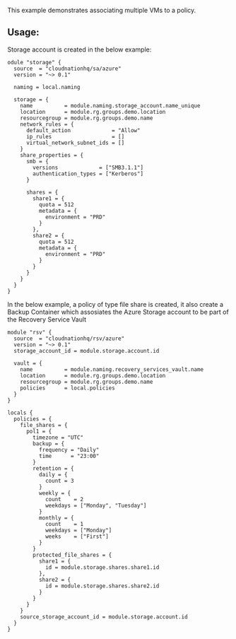 This example demonstrates associating multiple VMs to a policy.

## Usage:

Storage  account is created in the below example:

```hcl
odule "storage" {
  source  = "cloudnationhq/sa/azure"
  version = "~> 0.1"

  naming = local.naming

  storage = {
    name          = module.naming.storage_account.name_unique
    location      = module.rg.groups.demo.location
    resourcegroup = module.rg.groups.demo.name
    network_rules = {
      default_action             = "Allow"
      ip_rules                   = []
      virtual_network_subnet_ids = []
    }
    share_properties = {
      smb = {
        versions             = ["SMB3.1.1"]
        authentication_types = ["Kerberos"]
      }

      shares = {
        share1 = {
          quota = 512
          metadata = {
            environment = "PRD"
          }
        },
        share2 = {
          quota = 512
          metadata = {
            environment = "PRD"
          }
        }
      }
    }
  }
}

```


In the below example, a policy of type file share is created, it also create a Backup Container which assosiates the Azure Storage account to be part of the Recovery Service Vault

```hcl
module "rsv" {
  source  = "cloudnationhq/rsv/azure"
  version = "~> 0.1"
  storage_account_id = module.storage.account.id

  vault = {
    name          = module.naming.recovery_services_vault.name
    location      = module.rg.groups.demo.location
    resourcegroup = module.rg.groups.demo.name
    policies      = local.policies
  }
}
```

```hcl
locals {
  policies = {
    file_shares = {
      pol1 = {
        timezone = "UTC"
        backup = {
          frequency = "Daily"
          time      = "23:00"
        }
        retention = {
          daily = {
            count = 3
          }
          weekly = {
            count    = 2
            weekdays = ["Monday", "Tuesday"]
          }
          monthly = {
            count    = 1
            weekdays = ["Monday"]
            weeks    = ["First"]
          }
        }
        protected_file_shares = {
          share1 = {
            id = module.storage.shares.share1.id
          },
          share2 = {
            id = module.storage.shares.share2.id
          }
        }
      }
    }
    source_storage_account_id = module.storage.account.id
  }
}

```
